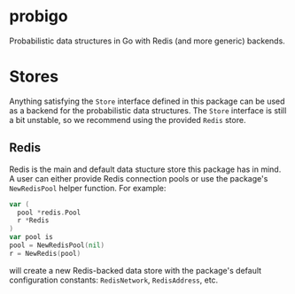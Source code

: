 # probigo
Probabilistic data structures in Go with Redis (and more generic) backends.

# Stores

Anything satisfying the `Store` interface defined in this package can be used
as a backend for the probabilistic data structures.  The `Store` interface
is still a bit unstable, so we recommend using the provided `Redis` store.

## Redis

Redis is the main and default data stucture store this package has in mind.
A user can either provide Redis connection pools or use the package's 
`NewRedisPool` helper function.  For example:
```go
var (
  pool *redis.Pool
  r *Redis
)
var pool is
pool = NewRedisPool(nil)
r = NewRedis(pool)
```
will create a new Redis-backed data store with the package's default 
configuration constants: `RedisNetwork`, `RedisAddress`, etc. 
